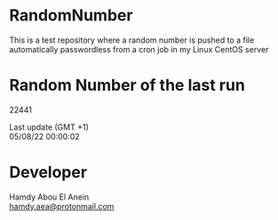 # RandomNumber    
This is a test repository where a random number is pushed to a file automatically passwordless from a cron job in my Linux CentOS server    
# Random Number of the last run   
22441
      
Last update (GMT +1)    
05/08/22 00:00:02
# Developer    
Hamdy Abou El Anein   
hamdy.aea@protonmail.com
